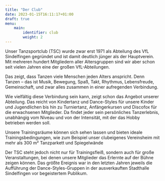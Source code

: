 ```yaml
---
title: "Der Club"
date: 2023-01-15T16:11:17+01:00
draft: true
menu:
    main:
        identifier: club
        weight: 2
---
```


Unser Tanzsportclub (TSC) wurde zwar erst 1971 als Abteilung des VfL Sindelfingen gegründet und ist damit deutlich jünger als der Hauptverein. Mit mehreren hundert Mitgliedern aller Altersgruppen sind wir aber schon seit vielen Jahren eine der großen VfL-Abteilungen.

Das zeigt, dass Tanzen viele Menschen jeden Alters anspricht. Denn Tanzen – das ist Musik, Bewegung, Spaß, Takt, Rhythmus, Lebensfreude, Gemeinschaft, und zwar alles zusammen in einer aufregenden Verbindung.

Wie vielfältig diese Verbindung sein kann, zeigt schon das Angebot unserer Abteilung. Das reicht von Kindertanz und Dance-Styles für unsere Kinder und Jugendlichen bis hin zu Turniertanz, Anfängerkursen und Discofox für die erwachsenen Mitglieder. Da findet jeder sein persönliches Tanzerlebnis, unabhängig vom Niveau und von der Intensität, mit der das Hobby betrieben werden soll.

Unsere Trainingsräume können sich sehen lassen und bieten ideale Trainingsbedingungen, wie zum Beispiel unser clubeigenes Vereinsheim mit mehr als 300 m² Tanzparkett und Spiegelwände

Der TSC steht jedoch nicht nur für Trainingsfleiß, sondern auch für große Veranstaltungen, bei denen unsere Mitglieder das Erlernte auf der Bühne zeigen können. Das größte Ereignis war in den letzten Jahren jeweils die Aufführung der Dance-Styles-Gruppen in der ausverkauften Stadthalle Sindelfingen vor begeistertem Publikum.
